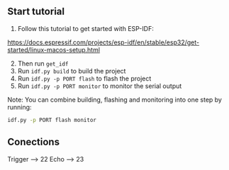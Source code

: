 ## Start tutorial
1. Follow this tutorial to get started with ESP-IDF:

https://docs.espressif.com/projects/esp-idf/en/stable/esp32/get-started/linux-macos-setup.html

2. Then run `get_idf`
3. Run `idf.py build` to build the project
4. Run `idf.py -p PORT flash` to flash the project
5. Run `idf.py -p PORT monitor` to monitor the serial output

Note: You can combine building, flashing and monitoring into one step by running:
```Bash
idf.py -p PORT flash monitor
```


## Conections
Trigger --> 22
Echo --> 23
